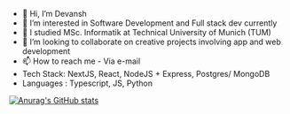 - 👋 Hi, I’m Devansh
- 👀 I’m interested in Software Development and Full stack dev currently
- 🌱 I studied MSc. Informatik at Technical University of Munich (TUM)
- 💞️ I’m looking to collaborate on creative projects involving app and web development  
- 📫 How to reach me - Via e-mail
- Tech Stack: NextJS, React, NodeJS + Express, Postgres/ MongoDB
- Languages : Typescript, JS, Python
  
[![Anurag's GitHub stats](https://github-readme-stats.vercel.app/api?username=devpool007)](https://github.com/anuraghazra/github-readme-stats)
<!---
devpool007/devpool007 is a ✨ special ✨ repository because its `README.md` (this file) appears on your GitHub profile.
You can click the Preview link to take a look at your changes.
--->
